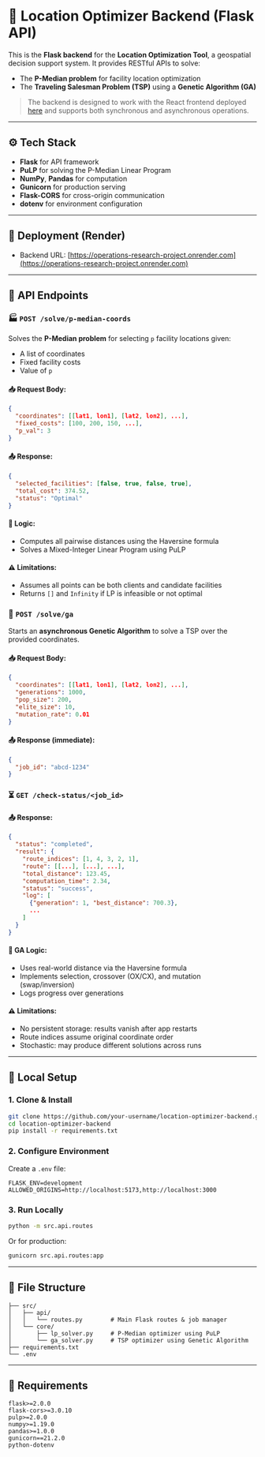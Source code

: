 # 🧠 Location Optimizer Backend (Flask API)

This is the **Flask backend** for the **Location Optimization Tool**, a geospatial decision support system. It provides RESTful APIs to solve:
- The **P-Median problem** for facility location optimization  
- The **Traveling Salesman Problem (TSP)** using a **Genetic Algorithm (GA)**

> The backend is designed to work with the React frontend deployed [here](https://or-frontend-amber.vercel.app) and supports both synchronous and asynchronous operations.

---

## ⚙️ Tech Stack
- **Flask** for API framework  
- **PuLP** for solving the P-Median Linear Program  
- **NumPy**, **Pandas** for computation  
- **Gunicorn** for production serving  
- **Flask-CORS** for cross-origin communication  
- **dotenv** for environment configuration

---

## 🚀 Deployment (Render)
- Backend URL: [https://operations-research-project.onrender.com](https://operations-research-project.onrender.com)

---

## 📡 API Endpoints

### 🏭 `POST /solve/p-median-coords`
Solves the **P-Median problem** for selecting `p` facility locations given:
- A list of coordinates  
- Fixed facility costs  
- Value of `p`

#### 📥 Request Body:
```json
{
  "coordinates": [[lat1, lon1], [lat2, lon2], ...],
  "fixed_costs": [100, 200, 150, ...],
  "p_val": 3
}
```

#### 📤 Response:
```json
{
  "selected_facilities": [false, true, false, true],
  "total_cost": 374.52,
  "status": "Optimal"
}
```

#### 🧠 Logic:
- Computes all pairwise distances using the Haversine formula
- Solves a Mixed-Integer Linear Program using PuLP

#### ⚠️ Limitations:
- Assumes all points can be both clients and candidate facilities
- Returns `[]` and `Infinity` if LP is infeasible or not optimal

### 🧬 `POST /solve/ga`
Starts an **asynchronous Genetic Algorithm** to solve a TSP over the provided coordinates.

#### 📥 Request Body:
```json
{
  "coordinates": [[lat1, lon1], [lat2, lon2], ...],
  "generations": 1000,
  "pop_size": 200,
  "elite_size": 10,
  "mutation_rate": 0.01
}
```

#### 📤 Response (immediate):
```json
{
  "job_id": "abcd-1234"
}
```

### ⏳ `GET /check-status/<job_id>`

#### 📤 Response:
```json
{
  "status": "completed",
  "result": {
    "route_indices": [1, 4, 3, 2, 1],
    "route": [[...], [...], ...],
    "total_distance": 123.45,
    "computation_time": 2.34,
    "status": "success",
    "log": [
      {"generation": 1, "best_distance": 700.3},
      ...
    ]
  }
}
```

#### 🧠 GA Logic:
- Uses real-world distance via the Haversine formula
- Implements selection, crossover (OX/CX), and mutation (swap/inversion)
- Logs progress over generations

#### ⚠️ Limitations:
- No persistent storage: results vanish after app restarts
- Route indices assume original coordinate order
- Stochastic: may produce different solutions across runs

---

## 🧪 Local Setup

### 1. Clone & Install
```bash
git clone https://github.com/your-username/location-optimizer-backend.git
cd location-optimizer-backend
pip install -r requirements.txt
```

### 2. Configure Environment
Create a `.env` file:
```env
FLASK_ENV=development
ALLOWED_ORIGINS=http://localhost:5173,http://localhost:3000
```

### 3. Run Locally
```bash
python -m src.api.routes
```

Or for production:
```bash
gunicorn src.api.routes:app
```

---

## 🧾 File Structure
```
├── src/
│   ├── api/
│   │   └── routes.py        # Main Flask routes & job manager
│   └── core/
│       ├── lp_solver.py     # P-Median optimizer using PuLP
│       └── ga_solver.py     # TSP optimizer using Genetic Algorithm
├── requirements.txt
└── .env
```

---

## 📌 Requirements
```
flask>=2.0.0
flask-cors>=3.0.10
pulp>=2.0.0
numpy>=1.19.0
pandas>=1.0.0
gunicorn==21.2.0
python-dotenv
```
